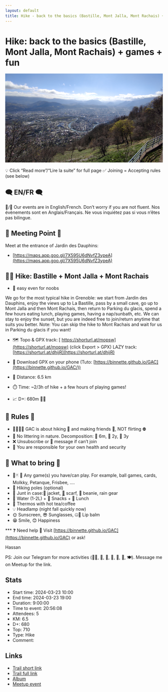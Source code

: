 ```yaml
---
layout: default
title: Hike - back to the basics (Bastille, Mont Jalla, Mont Rachais) + games + fun
---
```


# Hike: back to the basics (Bastille, Mont Jalla, Mont Rachais) + games + fun

![2024-03-23](../img/orig/2024-03-23.jpg)

💡 Click “Read more”/“Lire la suite” for full page ✅ Joining = Accepting rules (see below)

##  🗨️ EN/FR 🗨️ 
🦅/🐓 Our events are in English/French. Don’t worry if you are not fluent. Nos évènements sont en Anglais/Français. Ne vous inquiétez pas si vous n’êtes pas bilingue.
## 📍 Meeting Point 📍
Meet at the entrance of Jardin des Dauphins:

* [https://maps.app.goo.gl/7X595U6dNvfZ3ypeA](https://maps.app.goo.gl/7X595U6dNvfZ3ypeA)

##  🥾🔴 Hike: Bastille + Mont Jalla + Mont Rachais

* 🔵 easy even for noobs

We go for the most typical hike in Grenoble: we start from Jardin des Dauphins, enjoy the views up to La Bastille, pass by a small cave, go up to Mont Jalla and then Mont Rachais, then return to Parking du glacis, spend a few hours eating lunch, playing games, having a nap/sunbath, etc. We can stay to enjoy the sunset, but you are indeed free to join/return anytime that suits you better.
Note: You can skip the hike to Mont Rachais and wait for us in Parking du glacis if you want!

* 🗺️ Topo & GPX track: [ https://shorturl.at/mopsw](https://shorturl.at/mopsw) (click Export > GPX)
LAZY track: [https://shorturl.at/dhijR](https://shorturl.at/dhijR)

* 📲 Download GPX on your phone (Tuto: [https://binnette.github.io/GAC](https://binnette.github.io/GAC/))
* 📏 Distance: 6.5 km
* ⏱️ Time: \~2/3h of hike + a few hours of playing games!
* 📈 D+: 680m 🐱‍👓
##  📜 Rules 📜 

* 🚶‍♀️🚶‍♂️ GAC is about hiking 🥾 and making friends 🤗, NOT flirting ⛔
* 🚮 No littering in nature. Decomposition: 🍊 6m, 🍌 2y, 🥚 3y
* ❌ Unsubscribe or 💬 message if can’t join
* 💟 You are responsible for your own health and security

##  🎒 What to bring 🎒 

* 🎲🃏 🏐 Any game(s) you have/can play. For example, ball games, cards, Molkky, Petanque, Frisbee, ....
* 🥢 Hiking poles (optional)
* 🧤 Junt in case:🧥 jacket, [🧣](https://wprock.fr/t/emoji/cold-face/) scarf, 🧢 beanie, rain gear
* 🧃 Water (1-2L) + 🍫 Snacks + 🥗 Lunch
* 🍵 Thermos with hot tea/coffee
* 💡 Headlamp (night fall quickly now)
* 🌞 Sunscreen, 😎 Sunglasses, 🤐🧊 Lip balm
* 😁 Smile, 😊 Happiness

\*\*\*
❓ Need help 🤔 Visit [https://binnette.github.io/GAC](https://binnette.github.io/GAC) or ask!

Hassan

PS: Join our Telegram for more activities (🧗‍♀️, 🏓, 🎳, 🎲, 🎥, 🎵, 🍽️). Message me on Meetup for the link.

## Stats

- Start time: 2024-03-23 10:00
- End time: 2024-03-23 19:00
- Duration: 9:00:00
- Time to event: 20:56:08
- Attendees: 5
- KM: 6.5
- D+: 680
- Top: 710
- Type: Hike
- Comment: 

## Links

- [Trail short link](https://shorturl.at/mopsw)
- [Trail full link](https://graphhopper.com/maps/?point=45.193552,5.720191&point=45.198726,5.724526&point=45.200741,5.724916&point=45.201272,5.724536&point=45.203855,5.724226&point=45.208292,5.727072&point=45.20571,5.7281&point=45.199957,5.725168&point=45.197917,5.727329&point=45.197923,5.728089&point=45.197421,5.728368&point=45.196905,5.728486&point=45.197497,5.730549&point=45.197875,5.731272&profile=hike&layer=Omniscale)
- [Album](https://binnette.github.io/GacImg2024/2024-03-23-Hike-back-to-the-basics-(Bastille,-Mont-Jalla,-Mont-Rachais)-+-games-+-fun.html)
- [Meetup event](https://www.meetup.com/grenoble-adventure-club-english-french/events/299950014/)
